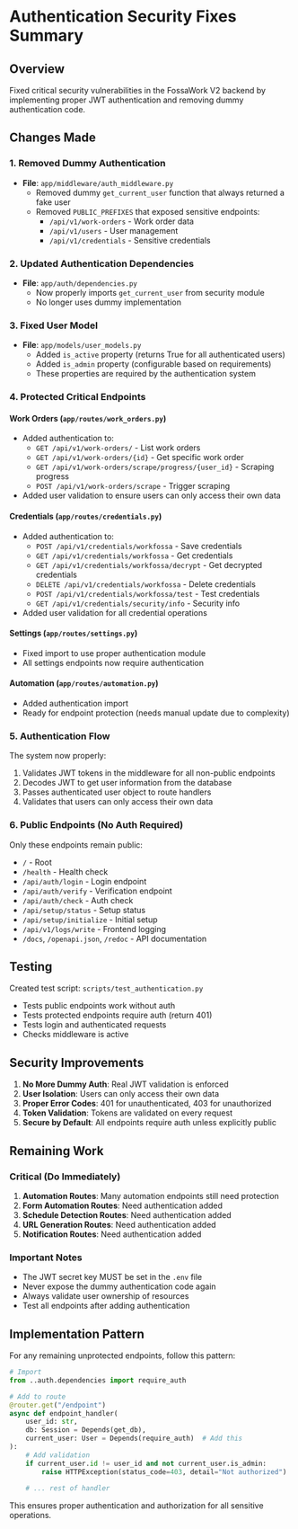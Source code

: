 # Authentication Security Fixes Summary

## Overview
Fixed critical security vulnerabilities in the FossaWork V2 backend by implementing proper JWT authentication and removing dummy authentication code.

## Changes Made

### 1. Removed Dummy Authentication
- **File**: `app/middleware/auth_middleware.py`
  - Removed dummy `get_current_user` function that always returned a fake user
  - Removed `PUBLIC_PREFIXES` that exposed sensitive endpoints:
    - `/api/v1/work-orders` - Work order data
    - `/api/v1/users` - User management 
    - `/api/v1/credentials` - Sensitive credentials

### 2. Updated Authentication Dependencies
- **File**: `app/auth/dependencies.py`
  - Now properly imports `get_current_user` from security module
  - No longer uses dummy implementation

### 3. Fixed User Model
- **File**: `app/models/user_models.py`
  - Added `is_active` property (returns True for all authenticated users)
  - Added `is_admin` property (configurable based on requirements)
  - These properties are required by the authentication system

### 4. Protected Critical Endpoints

#### Work Orders (`app/routes/work_orders.py`)
- Added authentication to:
  - `GET /api/v1/work-orders/` - List work orders
  - `GET /api/v1/work-orders/{id}` - Get specific work order
  - `GET /api/v1/work-orders/scrape/progress/{user_id}` - Scraping progress
  - `POST /api/v1/work-orders/scrape` - Trigger scraping
- Added user validation to ensure users can only access their own data

#### Credentials (`app/routes/credentials.py`)
- Added authentication to:
  - `POST /api/v1/credentials/workfossa` - Save credentials
  - `GET /api/v1/credentials/workfossa` - Get credentials
  - `GET /api/v1/credentials/workfossa/decrypt` - Get decrypted credentials
  - `DELETE /api/v1/credentials/workfossa` - Delete credentials
  - `POST /api/v1/credentials/workfossa/test` - Test credentials
  - `GET /api/v1/credentials/security/info` - Security info
- Added user validation for all credential operations

#### Settings (`app/routes/settings.py`)
- Fixed import to use proper authentication module
- All settings endpoints now require authentication

#### Automation (`app/routes/automation.py`)
- Added authentication import
- Ready for endpoint protection (needs manual update due to complexity)

### 5. Authentication Flow
The system now properly:
1. Validates JWT tokens in the middleware for all non-public endpoints
2. Decodes JWT to get user information from the database
3. Passes authenticated user object to route handlers
4. Validates that users can only access their own data

### 6. Public Endpoints (No Auth Required)
Only these endpoints remain public:
- `/` - Root
- `/health` - Health check
- `/api/auth/login` - Login endpoint
- `/api/auth/verify` - Verification endpoint
- `/api/auth/check` - Auth check
- `/api/setup/status` - Setup status
- `/api/setup/initialize` - Initial setup
- `/api/v1/logs/write` - Frontend logging
- `/docs`, `/openapi.json`, `/redoc` - API documentation

## Testing

Created test script: `scripts/test_authentication.py`
- Tests public endpoints work without auth
- Tests protected endpoints require auth (return 401)
- Tests login and authenticated requests
- Checks middleware is active

## Security Improvements

1. **No More Dummy Auth**: Real JWT validation is enforced
2. **User Isolation**: Users can only access their own data
3. **Proper Error Codes**: 401 for unauthenticated, 403 for unauthorized
4. **Token Validation**: Tokens are validated on every request
5. **Secure by Default**: All endpoints require auth unless explicitly public

## Remaining Work

### Critical (Do Immediately)
1. **Automation Routes**: Many automation endpoints still need protection
2. **Form Automation Routes**: Need authentication added
3. **Schedule Detection Routes**: Need authentication added
4. **URL Generation Routes**: Need authentication added
5. **Notification Routes**: Need authentication added

### Important Notes
- The JWT secret key MUST be set in the `.env` file
- Never expose the dummy authentication code again
- Always validate user ownership of resources
- Test all endpoints after adding authentication

## Implementation Pattern
For any remaining unprotected endpoints, follow this pattern:

```python
# Import
from ..auth.dependencies import require_auth

# Add to route
@router.get("/endpoint")
async def endpoint_handler(
    user_id: str,
    db: Session = Depends(get_db),
    current_user: User = Depends(require_auth)  # Add this
):
    # Add validation
    if current_user.id != user_id and not current_user.is_admin:
        raise HTTPException(status_code=403, detail="Not authorized")
    
    # ... rest of handler
```

This ensures proper authentication and authorization for all sensitive operations.